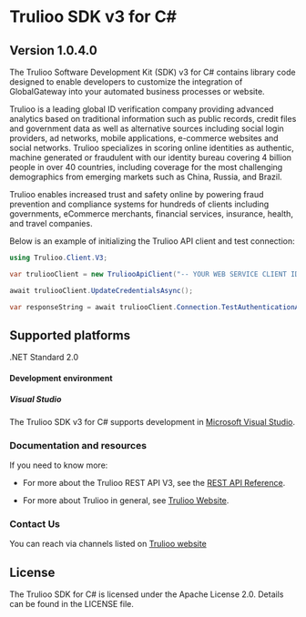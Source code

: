 # Trulioo SDK v3 for C# #

## Version 1.0.4.0

The Trulioo Software Development Kit (SDK) v3 for C# contains library code designed to enable developers to customize the integration of GlobalGateway into your automated business processes or website.

Trulioo is a leading global ID verification company providing advanced analytics based on traditional information such as public records, credit files and government data as well as alternative sources including social login providers, ad networks, mobile applications, e-commerce websites and social networks. Trulioo specializes in scoring online identities as authentic, machine generated or fraudulent with our identity bureau covering 4 billion people in over 40 countries, including coverage for the most challenging demographics from emerging markets such as China, Russia, and Brazil.

Trulioo enables increased trust and safety online by powering fraud prevention and compliance systems for hundreds of clients including governments, eCommerce merchants, financial services, insurance, health, and travel companies.

Below is an example of initializing the Trulioo API client and test connection:

```csharp
using Trulioo.Client.V3;

var truliooClient = new TruliooApiClient("-- YOUR WEB SERVICE CLIENT ID --", "-- YOUR WEB SERVICE CLIENT SECRET --");

await truliooClient.UpdateCredentialsAsync();

var responseString = await truliooClient.Connection.TestAuthenticationAsync();

```

## Supported platforms
.NET Standard 2.0 

#### Development environment

##### Visual Studio
The Trulioo SDK v3 for C# supports development in [Microsoft Visual Studio](https://visualstudio.microsoft.com/).

### Documentation and resources

If you need to know more:

* For more about the Trulioo REST API V3, see the [REST API Reference](https://api.globaldatacompany.com/).

* For more about Trulioo in general, see [Trulioo Website](https://www.trulioo.com/).

### Contact Us

You can reach via channels listed on [Trulioo website](https://www.trulioo.com/company/contact-us/)

## License

The Trulioo SDK for C# is licensed under the Apache License 2.0. Details can be found in the LICENSE file.
